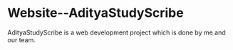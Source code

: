 # Website--AdityaStudyScribe
AdityaStudyScribe is a web development project which is done by me and our team.
